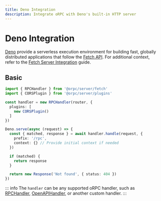 ```yaml
---
title: Deno Integration
description: Integrate oRPC with Deno's built-in HTTP server
---
```


# Deno Integration

[Deno](https://deno.land/) provide a serverless execution environment for building fast, globally distributed applications that follow the [Fetch API](https://developer.mozilla.org/en-US/docs/Web/API/Fetch_API). For additional context, refer to the [Fetch Server Integration](/docs/integrations/fetch-server) guide.

## Basic

```ts
import { RPCHandler } from '@orpc/server/fetch'
import { CORSPlugin } from '@orpc/server/plugins'

const handler = new RPCHandler(router, {
  plugins: [
    new CORSPlugin()
  ]
})

Deno.serve(async (request) => {
  const { matched, response } = await handler.handle(request, {
    prefix: '/rpc',
    context: {} // Provide initial context if needed
  })

  if (matched) {
    return response
  }

  return new Response('Not found', { status: 404 })
})
```

::: info
The `handler` can be any supported oRPC handler, such as [RPCHandler](/docs/rpc-handler), [OpenAPIHandler](/docs/openapi/openapi-handler), or another custom handler.
:::
